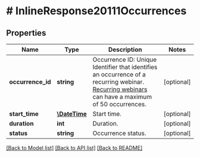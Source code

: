 # # InlineResponse20111Occurrences

## Properties

Name | Type | Description | Notes
------------ | ------------- | ------------- | -------------
**occurrence_id** | **string** | Occurrence ID: Unique Identifier that identifies an occurrence of a recurring webinar. [Recurring webinars](https://support.zoom.us/hc/en-us/articles/216354763-How-to-Schedule-A-Recurring-Webinar) can have a maximum of 50 occurrences. | [optional] 
**start_time** | [**\DateTime**](\DateTime.md) | Start time. | [optional] 
**duration** | **int** | Duration. | [optional] 
**status** | **string** | Occurrence status. | [optional] 

[[Back to Model list]](../../README.md#documentation-for-models) [[Back to API list]](../../README.md#documentation-for-api-endpoints) [[Back to README]](../../README.md)


